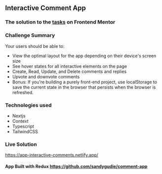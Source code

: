 ## Interactive Comment App

### The solution to the [tasks](https://www.frontendmentor.io/challenges/interactive-comments-section-iG1RugEG9) on Frontend Mentor

### Challenge Summary
Your users should be able to:

- View the optimal layout for the app depending on their device's screen size
- See hover states for all interactive elements on the page
- Create, Read, Update, and Delete comments and replies
- Upvote and downvote comments
- Bonus: If you're building a purely front-end project, use localStorage to save the current state in the browser that persists when the browser is refreshed.

### Technologies used
- Nextjs
- Context
- Typescript
- TailwindCSS

### Live Solution
https://app-interactive-comments.netlify.app/

#### App Built with Redux https://github.com/sandygudie/comment-app

